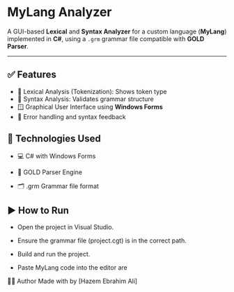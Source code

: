 # MyLang Analyzer 

A GUI-based **Lexical** and **Syntax Analyzer** for a custom language (**MyLang**) implemented in **C#**, using a `.grm` grammar file compatible with **GOLD Parser**.

---

## ✅ Features

- 🧾 Lexical Analysis (Tokenization): Shows token type
- 🧠 Syntax Analysis: Validates grammar structure
- 🪟 Graphical User Interface using **Windows Forms**
- 💬 Error handling and syntax feedback

## 🧰 Technologies Used
- 💻 C# with Windows Forms

- 🧩 GOLD Parser Engine

- 🗂️ .grm Grammar file format

## ▶️ How to Run
- Open the project in Visual Studio.

- Ensure the grammar file (project.cgt) is in the correct path.

- Build and run the project.

- Paste MyLang code into the editor are

👨‍💻 Author
Made with by [Hazem Ebrahim Ali]
